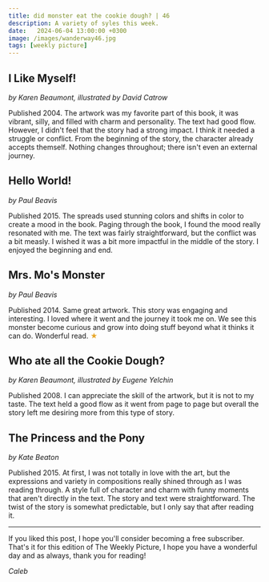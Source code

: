```yaml
---
title: did monster eat the cookie dough? | 46
description: A variety of syles this week.
date:   2024-06-04 13:00:00 +0300
image: /images/wanderway46.jpg
tags: [weekly picture]
---
```


## I Like Myself!
*by Karen Beaumont, illustrated by David Catrow*

Published 2004. The artwork was my favorite part of this book, it was vibrant, silly, and filled with charm and personality. The text had good flow. However, I didn't feel that the story had a strong impact. I think it needed a struggle or conflict. From the beginning of the story, the character already accepts themself. Nothing changes throughout; there isn't even an external journey. 
 
## Hello World!
*by Paul Beavis*

Published 2015. The spreads used stunning colors and shifts in color to create a mood in the book. Paging through the book, I found the mood really resonated with me. The text was fairly straightforward, but the conflict was a bit measly. I wished it was a bit more impactful in the middle of the story. I enjoyed the beginning and end. 
 
## Mrs. Mo's Monster
*by Paul Beavis*

Published 2014. Same great artwork. This story was engaging and interesting. I loved where it went and the journey it took me on. We see this monster become curious and grow into doing stuff beyond what it thinks it can do. Wonderful read. <h style="color:#E7A526;">★</h>

## Who ate all the Cookie Dough?
*by Karen Beaumont, illustrated by Eugene Yelchin*

Published 2008. I can appreciate the skill of the artwork, but it is not to my taste. The text held a good flow as it went from page to page but overall the story left me desiring more from this type of story. 
 
## The Princess and the Pony
*by Kate Beaton*

Published 2015. At first, I was not totally in love with the art, but the expressions and variety in compositions really shined through as I was reading through. A style full of character and charm with funny moments that aren't directly in the text. The story and text were straightforward. The twist of the story is somewhat predictable, but I only say that after reading it.

***

If you liked this post, I hope you'll consider becoming a free subscriber. That's it for this edition of The Weekly Picture, I hope you have a wonderful day and as always, thank you for reading!

*Caleb*